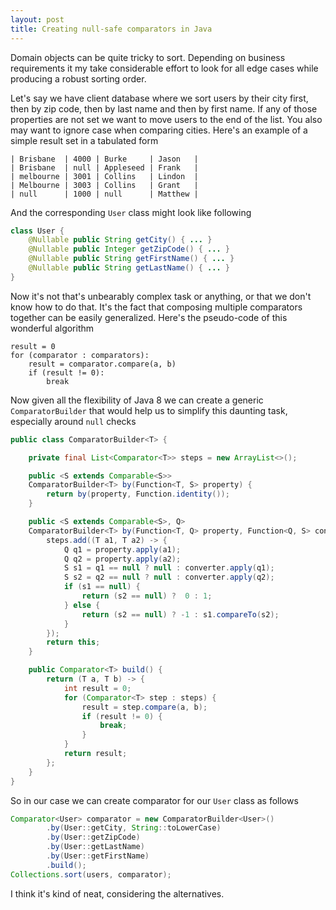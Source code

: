 ```yaml
---
layout: post
title: Creating null-safe comparators in Java
---
```


Domain objects can be quite tricky to sort. Depending on business requirements it
my take considerable effort to look for all edge cases while producing a robust
sorting order.

Let's say we have client database where we sort users by their city first,
then by zip code, then by last name and then by first name. If any of those
properties are not set we want to move users to the end of the list.
You also may want to ignore case when comparing cities. Here's an
example of a simple result set in a tabulated form

    | Brisbane  | 4000 | Burke     | Jason   |
    | Brisbane  | null | Appleseed | Frank   |
    | melbourne | 3001 | Collins   | Lindon  |
    | Melbourne | 3003 | Collins   | Grant   |
    | null      | 1000 | null      | Matthew |

And the corresponding `User` class might look like following

```java
class User {
    @Nullable public String getCity() { ... }
    @Nullable public Integer getZipCode() { ... }
    @Nullable public String getFirstName() { ... }
    @Nullable public String getLastName() { ... }
}
```

Now it's not that's unbearably complex task or anything, or that we don't know
how to do that. It's the fact that composing multiple comparators together can
be easily generalized. Here's the pseudo-code of this wonderful algorithm

    result = 0
    for (comparator : comparators):
        result = comparator.compare(a, b)
        if (result != 0):
            break

Now given all the flexibility of Java 8 we can create a generic `ComparatorBuilder`
that would help us to simplify this daunting task, especially around `null` checks

```java
public class ComparatorBuilder<T> {

    private final List<Comparator<T>> steps = new ArrayList<>();

    public <S extends Comparable<S>>
    ComparatorBuilder<T> by(Function<T, S> property) {
        return by(property, Function.identity());
    }

    public <S extends Comparable<S>, Q>
    ComparatorBuilder<T> by(Function<T, Q> property, Function<Q, S> converter) {
        steps.add((T a1, T a2) -> {
            Q q1 = property.apply(a1);
            Q q2 = property.apply(a2);
            S s1 = q1 == null ? null : converter.apply(q1);
            S s2 = q2 == null ? null : converter.apply(q2);
            if (s1 == null) {
                return (s2 == null) ?  0 : 1;
            } else {
                return (s2 == null) ? -1 : s1.compareTo(s2);
            }
        });
        return this;
    }

    public Comparator<T> build() {
        return (T a, T b) -> {
            int result = 0;
            for (Comparator<T> step : steps) {
                result = step.compare(a, b);
                if (result != 0) {
                    break;
                }
            }
            return result;
        };
    }
}
```

So in our case we can create comparator for our `User` class as follows

```java
Comparator<User> comparator = new ComparatorBuilder<User>()
        .by(User::getCity, String::toLowerCase)
        .by(User::getZipCode)
        .by(User::getLastName)
        .by(User::getFirstName)
        .build();
Collections.sort(users, comparator);
```

I think it's kind of neat, considering the alternatives.
